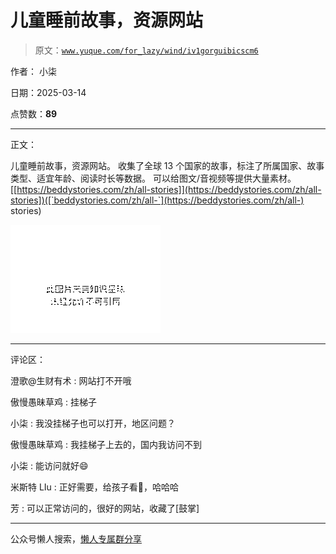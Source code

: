 # 儿童睡前故事，资源网站

> 原文：[`www.yuque.com/for_lazy/wind/iv1gorguibicscm6`](https://www.yuque.com/for_lazy/wind/iv1gorguibicscm6)

作者： 小柒

日期：2025-03-14

点赞数：**89**

* * *

正文：

儿童睡前故事，资源网站。 收集了全球 13 个国家的故事，标注了所属国家、故事类型、适宜年龄、阅读时长等数据。 可以给图文/音视频等提供大量素材。
[[https://beddystories.com/zh/all-stories]](https://beddystories.com/zh/all-stories])([`beddystories.com/zh/all-`](https://beddystories.com/zh/all-) stories)

![](img/a233152cf1f137ce6bbe576befbc42c7.png "None")

* * *

评论区：

澄歌@生财有术 : 网站打不开哦

傲慢愚昧草鸡 : 挂梯子

小柒 : 我没挂梯子也可以打开，地区问题？

傲慢愚昧草鸡 : 我挂梯子上去的，国内我访问不到

小柒 : 能访问就好😄

米斯特 LIu : 正好需要，给孩子看👀，哈哈哈

芳 : 可以正常访问的，很好的网站，收藏了[鼓掌]

* * *

公众号懒人搜索，[懒人专属群分享](https://lazybook.fun/#/blog/group)